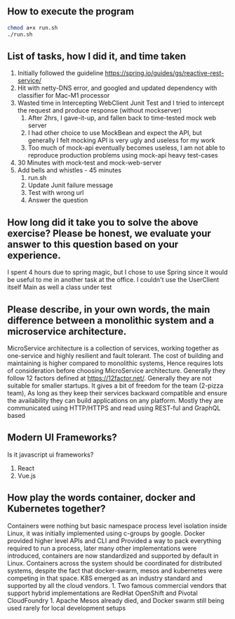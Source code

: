 ## How to execute the program

```bash
chmod a+x run.sh
./run.sh 
```

## List of tasks, how I did it, and time taken

1. Initially followed the guideline https://spring.io/guides/gs/reactive-rest-service/
2. Hit with netty-DNS error, and googled and updated dependency with classifier for Mac-M1 processor
3. Wasted time in Intercepting WebClient Junit Test and I tried to intercept the request and produce response (without mockserver)
   1. After 2hrs, I gave-it-up, and fallen back to time-tested mock web server
   2. I had other choice to use MockBean and expect the API, but generally I felt mocking API is very ugly and useless for my work
   3. Too much of mock-api eventually becomes useless, I am not able to reproduce production problems using mock-api heavy test-cases
4. 30 Minutes with mock-test  and mock-web-server
5. Add bells and whistles - 45 minutes
   1. run.sh
   2. Update Junit failure  message
   3. Test with wrong url
   4. Answer the question


## How long did it take you to solve the above exercise? Please be honest, we evaluate your answer to this question based on your experience.

I spent 4 hours due to spring magic, but I chose to use Spring since it would be useful to me in another task at the office. I couldn't use the UserClient itself Main as well a class under test

## Please describe, in your own words, the main difference between a monolithic system and a microservice architecture.

MicroService architecture is a collection of services, working together as one-service and highly resilient and fault tolerant. The cost of building and maintaining is higher compared to monolithic systems, Hence requires lots of consideration before choosing MicroService architecture.
Generally they follow 12 factors defined at https://12factor.net/. Generally they are not suitable for smaller startups. It gives a bit of freedom for the team (2-pizza team), As long as they keep their services backward compatible and ensure the availability they can build applications on any platform. Mostly they are communicated using HTTP/HTTPS and read using REST-ful and GraphQL based 


## Modern UI Frameworks?
Is it javascript ui frameworks?

1. React
2. Vue.js

## How play the words container, docker and Kubernetes together?

Containers were nothing but basic namespace process level isolation inside Linux, it was initially implemented using c-groups by google. Docker provided higher level APIs and CLI and Provided a way to pack everything required to run a process, later many other implementations were introduced, containers are now standardized and supported by default in Linux. Containers across the system should be coordinated for distributed systems, despite the fact that docker-swarm, mesos and kubernetes were competing in that space. K8S emerged as an industry standard and supported by all the cloud vendors. 
    1. Two famous commercial vendors that support hybrid implementations are RedHat OpenShift and Pivotal CloudFoundry
    1. Apache Mesos already died, and Docker swarm still being used rarely for local development setups
